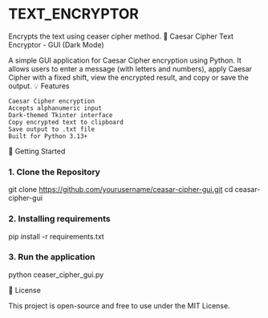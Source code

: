 # TEXT_ENCRYPTOR
Encrypts the text using ceaser cipher method.
🔐 Caesar Cipher Text Encryptor - GUI (Dark Mode)

A simple GUI application for Caesar Cipher encryption using Python. It allows users to enter a message (with letters and numbers), apply Caesar Cipher with a fixed shift, view the encrypted result, and copy or save the output.
💡 Features

    Caesar Cipher encryption
    Accepts alphanumeric input
    Dark-themed Tkinter interface
    Copy encrypted text to clipboard
    Save output to .txt file
    Built for Python 3.13+

🚀 Getting Started
### 1. Clone the Repository

git clone https://github.com/yourusername/ceasar-cipher-gui.git
cd ceasar-cipher-gui

### 2. Installing requirements

pip install -r requirements.txt
 
### 3. Run the application
python ceaser_cipher_gui.py


📄 License

This project is open-source and free to use under the MIT License.
